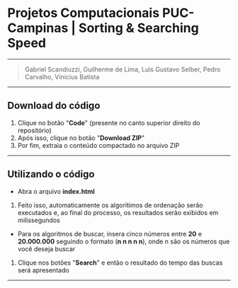 # Projetos Computacionais PUC-Campinas | Sorting & Searching Speed

---

> Gabriel Scandiuzzi, Guilherme de Lima, Luis Gustavo Selber, Pedro Carvalho, Vinicius Batista

---

## Download do código

1. Clique no botão "**Code**" (presente no canto superior direito do repositório)
2. Após isso, clique no botão "**Download ZIP**"
3. Por fim, extraia o conteúdo compactado no arquivo ZIP

---

## Utilizando o código

- Abra o arquivo **index.html**
1. Feito isso, automaticamente os algoritimos de ordenação serão executados e, ao final do processo, os resultados serão exibidos em milissegundos
- Para os algoritmos de buscar, insera cinco números entre **20** e **20.000.000** seguindo o formato (**n n n n n**), onde n são os números que você deseja buscar
1. Clique nos botões "**Search**" e então o resultado do tempo das buscas será apresentado

---
